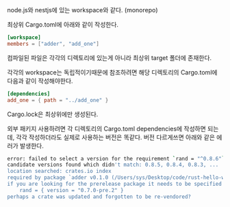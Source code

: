 node.js와 nestjs에 있는 workspace와 같다. (monorepo)

최상위 Cargo.toml에 아래와 같이 작성한다.

```toml
[workspace]
members = ["adder", "add_one"]
```

컴파일된 파일은 각각의 디렉토리에 있는게 아니라 최상위 target 폴더에 존재한다.

각각의 workspace는 독립적이기때문에 참조하려면 해당 디렉토리의 Cargo.toml에 다음과 같이 작성해야한다.

```toml
[dependencies]
add_one = { path = "../add_one" }
```

Cargo.lock은 최상위에만 생성된다.

외부 패키지 사용하려면 각 디렉토리의 Cargo.toml dependencies에 작성하면 되는데, 각각 작성하더라도 실제로 사용하는 버전은 똑같다.
버전 다르게쓰면 아래와 같은 에러가 발생한다.

```bash
error: failed to select a version for the requirement `rand = "^0.8.6"`
candidate versions found which didn't match: 0.8.5, 0.8.4, 0.8.3, ...
location searched: crates.io index
required by package `adder v0.1.0 (/Users/sys/Desktop/code/rust-hello-world/add/adder)`
if you are looking for the prerelease package it needs to be specified explicitly
    rand = { version = "0.7.0-pre.2" }
perhaps a crate was updated and forgotten to be re-vendored?
```
